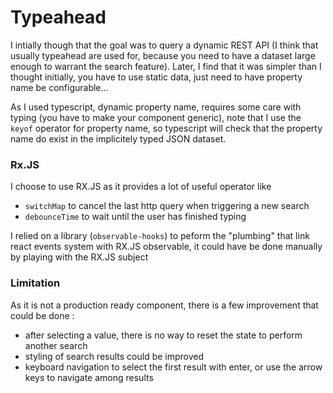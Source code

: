 # Typeahead

I intially though that the goal was to query a dynamic REST API (I think that usually typeahead are used for, because you need to have a dataset large enough to warrant the search feature).
Later, I find that it was simpler than I thought initially, you have to use static data, just need to have property name be configurable...

As I used typescript, dynamic property name, requires some care with typing (you have to make your component generic), note that I use the `keyof` operator for property name, so typescript
will check that the property name do exist in the implicitely typed JSON dataset.

### Rx.JS

I choose to use RX.JS as it provides a lot of useful operator like

- `switchMap` to cancel the last http query when triggering a new search
- `debounceTime` to wait until the user has finished typing

I relied on a library (`observable-hooks`) to peform the "plumbing" that link react events system with RX.JS observable, it could have be done manually by playing with the RX.JS subject

### Limitation

As it is not a production ready component, there is a few improvement that could be done :

- after selecting a value, there is no way to reset the state to perform another search
- styling of search results could be improved
- keyboard navigation to select the first result with enter, or use the arrow keys to navigate among results
